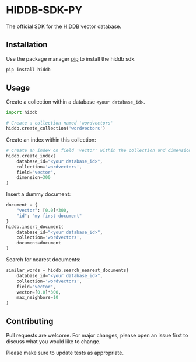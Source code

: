 # HIDDB-SDK-PY

The official SDK for the [HIDDB](https://hiddb.com) vector database.

## Installation

Use the package manager [pip](https://pip.pypa.io/en/stable/) to install the hiddb sdk.

```bash
pip install hiddb
```

## Usage

Create a collection within a database `<your database_id>`.

```python
import hiddb

# Create a collection named 'wordvectors'
hiddb.create_collection('wordvectors')
```

Create an index within this collection:

```python
# Create an index on field 'vector' within the collection and dimension 300
hiddb.create_index(
    database_id="<your database_id>",
    collection='wordvectors',
    field="vector",
    dimension=300
)
```

Insert a dummy document:

```python
document = {
    "vector": [0.0]*300,
    "id": "my first document"
}
hiddb.insert_document(
    database_id="<your database_id>",
    collection='wordvectors',
    document=document
)
```

Search for nearest documents:

```python
similar_words = hiddb.search_nearest_documents(
    database_id="<your database_id>",
    collection='wordvectors',
    field="vector",
    vector=[0.0]*300,
    max_neighbors=10
)
```

## Contributing

Pull requests are welcome. For major changes, please open an issue first to discuss what you would like to change.

Please make sure to update tests as appropriate.
